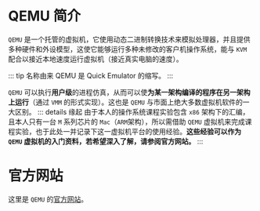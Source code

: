 # QEMU 简介

`QEMU` 是一个托管的虚拟机，它使用动态二进制转换技术来模拟处理器，并且提供多种硬件和外设模型，这使它能够运行多种未修改的客户机操作系统，能与 `KVM` 配合以接近本地速度运行虚拟机（接近真实电脑的速度）。

::: tip 名称由来
QEMU 是 Quick Emulator 的缩写。
:::

`QEMU` 可以执行**用户级**的进程仿真，从而可以使**为某一架构编译的程序在另一架构上运行**（通过 `VMM` 的形式实现）。这也是 `QEMU`
与市面上绝大多数虚拟机软件的一大区别。
::: details 缘起
由于本人的操作系统课程实验包含 `x86` 架构下的汇编，且本人只有一台 `M` 系列芯片的 `Mac`（`ARM`架构），所以需借助 `QEMU` 虚拟机来完成课程实验，也于此处一并记录下这一虚拟机平台的使用经验。**这些经验可以作为 `QEMU` 虚拟机的入门资料，若希望深入了解，请参阅官方网站。**
:::

# 官方网站

这里是 `QEMU` 的[官方网站](https://www.qemu.org)。